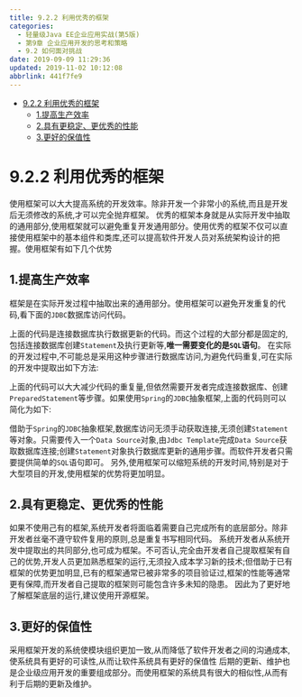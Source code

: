 ```yaml
---
title: 9.2.2 利用优秀的框架
categories: 
  - 轻量级Java EE企业应用实战(第5版)
  - 第9章 企业应用开发的思考和策略
  - 9.2 如何面对挑战
date: 2019-09-09 11:29:36
updated: 2019-11-02 10:12:08
abbrlink: 441f7fe9
---
```

<div id='my_toc'>

- [9.2.2 利用优秀的框架](/JavaReadingNotes/441f7fe9/#9-2-2-利用优秀的框架)
    - [1.提高生产效率](/JavaReadingNotes/441f7fe9/#1-提高生产效率)
    - [2.具有更稳定、更优秀的性能](/JavaReadingNotes/441f7fe9/#2-具有更稳定、更优秀的性能)
    - [3.更好的保值性](/JavaReadingNotes/441f7fe9/#3-更好的保值性)

</div>
<!--more-->
<script>if (navigator.platform.toLowerCase() == 'win32'){document.getElementById('my_toc').style.display = 'none';}</script>

<!--end-->
<!--SSTStart-->
# 9.2.2 利用优秀的框架 #
使用框架可以大大提高系统的开发效率。除非开发一个非常小的系统,而且是开发后无须修改的系统,才可以完全抛弃框架。
优秀的框架本身就是从实际开发中抽取的通用部分,使用框架就可以避免重复开发通用部分。使用优秀的框架不仅可以直接使用框架中的基本组件和类库,还可以提高软件开发人员对系统架构设计的把握。使用框架有如下几个优势
## 1.提高生产效率 ##
框架是在实际开发过程中抽取出来的通用部分。使用框架可以避免开发重复的代码,看下面的`JDBC`数据库访问代码。





上面的代码是连接数据库执行数据更新的代码。而这个过程的大部分都是固定的,包括连接数据库创建`Statement`及执行更新等,**唯一需要变化的是`SQL`语句**。
在实际的开发过程中,不可能总是采用这种步骤进行数据库访问,为避免代码重复,可在实际的开发中提取出如下方法:




上面的代码可以大大减少代码的重复量,但依然需要开发者完成连接数据库、创建`PreparedStatement`等步骤。如果使用`Spring`的`JDBC`抽象框架,上面的代码则可以简化为如下:






借助于`Spring`的`JDBC`抽象框架,数据库访问无须手动获取连接,无须创建`Statement`等对象。只需要传入一个`Data Source`对象,由`Jdbc Template`完成`Data Source`获取数据库连接;创建`Statement`对象执行数据库更新的通用步骤。而软件开发者只需要提供简单的`SQL`语句即可。
另外,使用框架可以缩短系统的开发时间,特别是对于大型项目的开发,使用框架的优势将更加明显。




## 2.具有更稳定、更优秀的性能 ##
如果不使用己有的框架,系统开发者将面临着需要自己完成所有的底层部分。除非开发者丝毫不遵守软件复用的原则,总是重复书写相同代码。
系统开发者从系统开发中提取出的共同部分,也可成为框架。不可否认,完全由开发者自己提取框架有自己的优势,开发人员更加熟悉框架的运行,无须投入成本学习新的技术;但借助于已有框架的优势更加明显,已有的框架通常已被非常多的项目验证过,框架的性能等通常更有保障,而开发者自己提取的框架则可能包含许多未知的隐患。
因此为了更好地了解框架底层的运行,建议使用开源框架。
## 3.更好的保值性 ##
采用框架开发的系统使模块组织更加一致,从而降低了软件开发者之间的沟通成本,使系统具有更好的可读性,从而让软件系统具有更好的保值性
后期的更新、维护也是企业级应用开发的重要组成部分。而使用框架的系统具有很大的相似性,从而有利于后期的更新及维护。
<!--SSTStop-->

